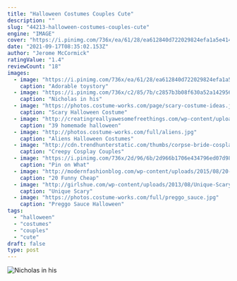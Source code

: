 ```yaml
---
title: "Halloween Costumes Couples Cute"
description: ""
slug: "44213-halloween-costumes-couples-cute"
engine: "IMAGE"
cover: "https://i.pinimg.com/736x/ea/61/28/ea612840d722029824efa1a5e4142259.jpg"
date: "2021-09-17T08:35:02.153Z"
author: "Jerome McCormick"
ratingValue: "1.4"
reviewCount: "18"
images:
  - image: "https://i.pinimg.com/736x/ea/61/28/ea612840d722029824efa1a5e4142259.jpg"
    caption: "Adorable toystory"
  - image: "https://i.pinimg.com/736x/c2/85/7b/c2857b3b08f630a52a14295686e7c0d3--diy-kids-costumes-clown-costumes.jpg"
    caption: "Nicholas in his"
  - image: "https://photos.costume-works.com/page/scary-costume-ideas.jpg"
    caption: "Scary Halloween Costume"
  - image: "http://creatingreallyawesomefreethings.com/wp-content/uploads/2012/05/costumzee-5374-full1.jpg"
    caption: "39 homemade halloween"
  - image: "http://photos.costume-works.com/full/aliens.jpg"
    caption: "Aliens Halloween Costumes"
  - image: "http://cdn.trendhunterstatic.com/thumbs/corpse-bride-cosplay.jpeg"
    caption: "Creepy Cosplay Couples"
  - image: "https://i.pinimg.com/736x/2d/96/6b/2d966b1706e434796ed07d98027fe70d--scary-halloween-halloween-party.jpg"
    caption: "Pin on What"
  - image: "http://modernfashionblog.com/wp-content/uploads/2015/08/20-Funny-Cheap-Easy-Homemade-Halloween-Costumes-Ideas-2015-18.jpg"
    caption: "20 Funny Cheap"
  - image: "http://girlshue.com/wp-content/uploads/2013/08/Unique-Scary-Halloween-Costume-Ideas-For-Couples-2013-2014-7.jpg"
    caption: "Unique Scary"
  - image: "https://photos.costume-works.com/full/preggo_sauce.jpg"
    caption: "Preggo Sauce Halloween"
tags:
  - "halloween"
  - "costumes"
  - "couples"
  - "cute"
draft: false
type: post
---
```



![Nicholas in his](https://i.pinimg.com/736x/c2/85/7b/c2857b3b08f630a52a14295686e7c0d3--diy-kids-costumes-clown-costumes.jpg "Nicholas in his")


<!--inArticleAds-->

<!--galleryOne-->


<!--inArticleAds-->

<!--galleryTwo-->


<!--galleryThree-->

